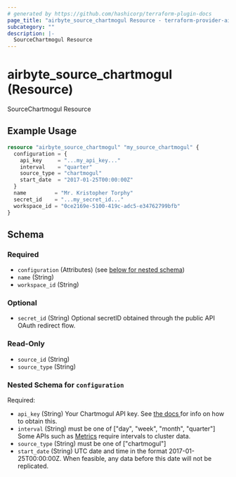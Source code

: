 ```yaml
---
# generated by https://github.com/hashicorp/terraform-plugin-docs
page_title: "airbyte_source_chartmogul Resource - terraform-provider-airbyte"
subcategory: ""
description: |-
  SourceChartmogul Resource
---
```


# airbyte_source_chartmogul (Resource)

SourceChartmogul Resource

## Example Usage

```terraform
resource "airbyte_source_chartmogul" "my_source_chartmogul" {
  configuration = {
    api_key     = "...my_api_key..."
    interval    = "quarter"
    source_type = "chartmogul"
    start_date  = "2017-01-25T00:00:00Z"
  }
  name         = "Mr. Kristopher Torphy"
  secret_id    = "...my_secret_id..."
  workspace_id = "0ce2169e-5100-419c-adc5-e34762799bfb"
}
```

<!-- schema generated by tfplugindocs -->
## Schema

### Required

- `configuration` (Attributes) (see [below for nested schema](#nestedatt--configuration))
- `name` (String)
- `workspace_id` (String)

### Optional

- `secret_id` (String) Optional secretID obtained through the public API OAuth redirect flow.

### Read-Only

- `source_id` (String)
- `source_type` (String)

<a id="nestedatt--configuration"></a>
### Nested Schema for `configuration`

Required:

- `api_key` (String) Your Chartmogul API key. See <a href="https://help.chartmogul.com/hc/en-us/articles/4407796325906-Creating-and-Managing-API-keys#creating-an-api-key"> the docs </a> for info on how to obtain this.
- `interval` (String) must be one of ["day", "week", "month", "quarter"]
Some APIs such as <a href="https://dev.chartmogul.com/reference/endpoint-overview-metrics-api">Metrics</a> require intervals to cluster data.
- `source_type` (String) must be one of ["chartmogul"]
- `start_date` (String) UTC date and time in the format 2017-01-25T00:00:00Z. When feasible, any data before this date will not be replicated.


